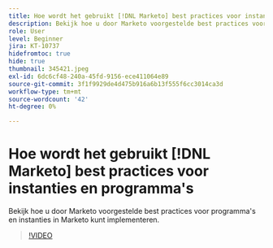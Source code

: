 ```yaml
---
title: Hoe wordt het gebruikt [!DNL Marketo] best practices voor instanties en programma's
description: Bekijk hoe u door Marketo voorgestelde best practices voor programma's en instanties in Marketo kunt implementeren.
role: User
level: Beginner
jira: KT-10737
hidefromtoc: true
hide: true
thumbnail: 345421.jpeg
exl-id: 6dc6cf48-240a-45fd-9156-ece411064e89
source-git-commit: 3f1f9929de4d475b916a6b13f555f6cc3014ca3d
workflow-type: tm+mt
source-wordcount: '42'
ht-degree: 0%

---
```


# Hoe wordt het gebruikt [!DNL Marketo] best practices voor instanties en programma&#39;s

Bekijk hoe u door Marketo voorgestelde best practices voor programma&#39;s en instanties in Marketo kunt implementeren.

>[!VIDEO](https://video.tv.adobe.com/v/345421/?quality=12&learn=on)
